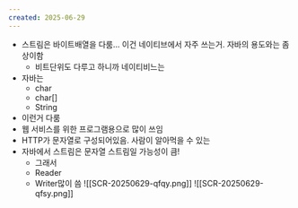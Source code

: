 ```yaml
---
created: 2025-06-29
---
```

- 스트림은 바이트배열을 다룸... 이건 네이티브에서 자주 쓰는거. 자바의 용도와는 좀 상이함
	- 비트단위도 다루고 하니까 네이티비느는
- 자바는
	- char
	- char[]
	- String
- 이런거 다룸
- 웹 서비스를 위한 프로그램용으로 많이 쓰임
- HTTP가 문자열로 구성되어있음. 사람이 알아먹을 수 있는
- 자바에서 스트림은 문자열 스트림일 가능성이 큼!
	- 그래서 
	- Reader
	- Writer많이 씀
![[SCR-20250629-qfqy.png]]
![[SCR-20250629-qfsy.png]]